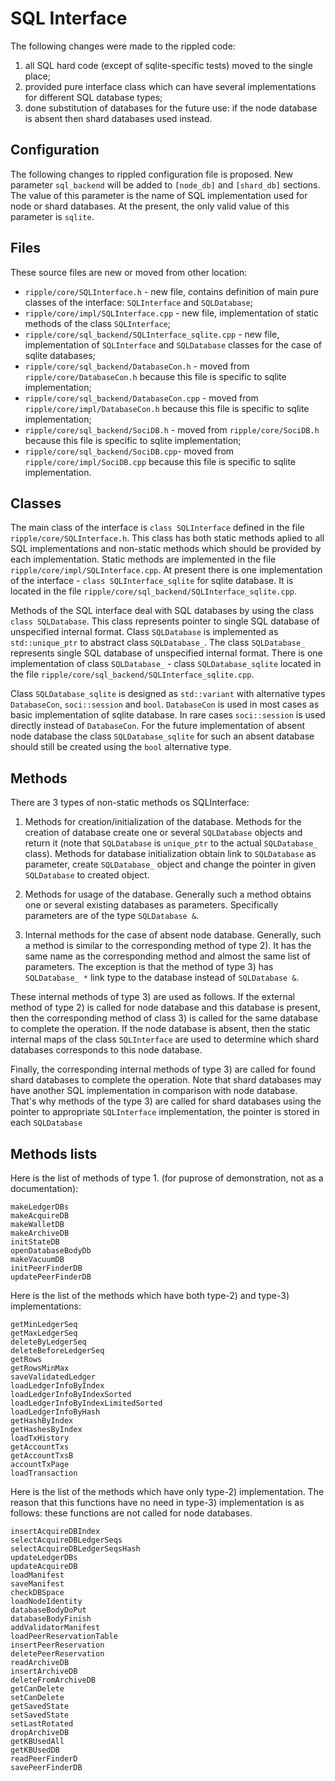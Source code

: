 # SQL Interface

The following changes were made to the rippled code:

1) all SQL hard code (except of sqlite-specific tests) moved to the single place;
2) provided pure interface class which can have several implementations for different SQL database types;
3) done substitution of databases for the future use: if the node database is absent then shard databases used instead.

## Configuration

The following changes to rippled configuration file is proposed. New parameter `sql_backend` will be added to  `[node_db]` and  `[shard_db]` sections. The value of this parameter is the name of SQL implementation used for node or shard databases. At the present, the only valid value of this parameter is `sqlite`. 

## Files

These source files are new or moved from other location:

- `ripple/core/SQLInterface.h` - new file, contains definition of main pure classes of the interface: `SQLInterface` and `SQLDatabase`;
- `ripple/core/impl/SQLInterface.cpp` - new file, implementation of static methods of the class `SQLInterface`;
- `ripple/core/sql_backend/SQLInterface_sqlite.cpp` - new file, implementation of `SQLInterface` and `SQLDatabase` classes for the case of sqlite databases;
- `ripple/core/sql_backend/DatabaseCon.h` - moved from `ripple/core/DatabaseCon.h` because this file is specific to sqlite implementation;
- `ripple/core/sql_backend/DatabaseCon.cpp` - moved from `ripple/core/impl/DatabaseCon.h` because this file is specific to sqlite implementation;
- `ripple/core/sql_backend/SociDB.h` - moved from `ripple/core/SociDB.h` because this file is specific to sqlite implementation;
- `ripple/core/sql_backend/SociDB.cpp`- moved from `ripple/core/impl/SociDB.cpp` because this file is specific to sqlite implementation.

## Classes

The main class of the interface is `class SQLInterface` defined in the file `ripple/core/SQLInterface.h`. This class has both static methods aplied to all SQL implementations and non-static methods which should be provided by each implementation. Static methods are implemented in the file `ripple/core/impl/SQLInterface.cpp`. At present there is one implementation of the interface - `class SQLInterface_sqlite` for sqlite database. It is located in the file `ripple/core/sql_backend/SQLInterface_sqlite.cpp`.

Methods of the SQL interface deal with SQL databases by using the class `class SQLDatabase`. This class represents pointer to single SQL database of unspecified internal format. Class `SQLDatabase` is implemented as `std::unique_ptr` to abstract class  `SQLDatabase_`. The class `SQLDatabase_` represents single SQL database of unspecified internal format. There is one implementation of class `SQLDatabase_` - class `SQLDatabase_sqlite`  located in the file `ripple/core/sql_backend/SQLInterface_sqlite.cpp`. 

Class `SQLDatabase_sqlite` is designed as `std::variant` with alternative types `DatabaseCon`,  `soci::session` and `bool`. `DatabaseCon` is used in most cases as basic implementation of sqlite database. In rare cases `soci::session` is used directly instead of `DatabaseCon`. For the future implementation of absent node database the class `SQLDatabase_sqlite` for such an absent database should still be created using the `bool` alternative type.

## Methods 

There are 3 types of non-static methods os SQLInterface:

1) Methods for creation/initialization of the database. Methods for the creation of database create one or several `SQLDatabase` objects and return it (note that  `SQLDatabase` is `unique_ptr` to the actual `SQLDatabase_` class). Methods for database initialization obtain link to `SQLDatabase` as  parameter, create `SQLDatabase_` object and change the pointer in given `SQLDatabase` to created object.

2) Methods for usage of the database. Generally such a method obtains one or several existing databases as parameters. Specifically parameters are of the type `SQLDatabase &`.

3) Internal methods for the case of absent node database. Generally, such a method is similar to the corresponding method of type 2). It has the same name as the corresponding method and almost the same list of parameters. The exception is that the method of type 3) has  `SQLDatabase_ *` link type to the database instead of `SQLDatabase &`. 

These internal methods of type 3) are used as follows. If the external method of type 2) is called for node database and this database is present, then the corresponding method of class 3) is called for the same database to complete the operation. If the node database is absent, then the static internal maps of the class `SQLInterface` are used to determine which shard databases corresponds to this node database. 

Finally, the corresponding internal methods of type 3) are called for found shard databases to complete the operation. Note that shard databases may have another SQL implementation in comparison with node database. That's why methods of the type 3) are called for shard databases using the pointer to appropriate `SQLInterface` implementation, the pointer is stored in each  `SQLDatabase`

## Methods lists

Here is the list of methods of type 1. (for puprose of demonstration, not as a documentation):

```
makeLedgerDBs
makeAcquireDB
makeWalletDB
makeArchiveDB
initStateDB
openDatabaseBodyDb
makeVacuumDB
initPeerFinderDB
updatePeerFinderDB
```

Here is the list of the methods which have both type-2) and type-3) implementations:

```
getMinLedgerSeq
getMaxLedgerSeq
deleteByLedgerSeq
deleteBeforeLedgerSeq
getRows
getRowsMinMax
saveValidatedLedger
loadLedgerInfoByIndex
loadLedgerInfoByIndexSorted
loadLedgerInfoByIndexLimitedSorted
loadLedgerInfoByHash
getHashByIndex
getHashesByIndex
loadTxHistory
getAccountTxs
getAccountTxsB
accountTxPage
loadTransaction
```

Here is the list of the methods which have only type-2) implementation. The reason that this functions have no need in type-3) implementation is as follows: these functions are not called for node databases.

```
insertAcquireDBIndex
selectAcquireDBLedgerSeqs
selectAcquireDBLedgerSeqsHash
updateLedgerDBs
updateAcquireDB
loadManifest
saveManifest
checkDBSpace
loadNodeIdentity
databaseBodyDoPut
databaseBodyFinish
addValidatorManifest
loadPeerReservationTable
insertPeerReservation
deletePeerReservation
readArchiveDB
insertArchiveDB
deleteFromArchiveDB
getCanDelete
setCanDelete
getSavedState
setSavedState
setLastRotated
dropArchiveDB
getKBUsedAll
getKBUsedDB
readPeerFinderD
savePeerFinderDB
```

 